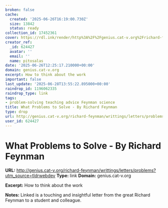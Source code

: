 ```yaml
---
broken: false
cache:
  created: '2025-06-26T16:19:00.730Z'
  size: 13842
  status: ready
collection_id: 17452361
cover: https://rdl.ink/render/http%3A%2F%2Fgenius.cat-v.org%2Frichard-feynman%2Fwrittings%2Fletters%2Fproblems%3Futm_source%3Dtldrwebdev
creator_ref:
  _id: 624427
  avatar: ''
  email: ''
  name: pitosalas
date: '2025-06-26T12:25:17.210000+00:00'
domain: genius.cat-v.org
excerpt: How to think about the work
important: false
last_update: '2025-06-28T13:55:22.895000+00:00'
raindrop_id: 1196062335
raindrop_type: link
tags:
- problem-solving teaching advice Feynman science
title: What Problems to Solve - By Richard Feynman
type: drop
url: http://genius.cat-v.org/richard-feynman/writtings/letters/problems?utm_source=tldrwebdev
user_id: 624427
---
```


# What Problems to Solve - By Richard Feynman

**URL:** http://genius.cat-v.org/richard-feynman/writtings/letters/problems?utm_source=tldrwebdev
**Type:** link
**Domain:** genius.cat-v.org

**Excerpt:** How to think about the work

**Notes:**
Linked is a touching and insightful letter from the great Richard Feynman to a student and colleague. 
